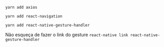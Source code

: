 ```
yarn add axios

yarn add react-navigation

yarn add react-native-gesture-handler
```

Não esqueça de fazer o link do gesture
`react-native link react-native-gesture-handler`